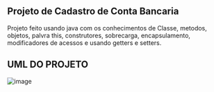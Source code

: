 ## Projeto de Cadastro de Conta Bancaria 
Projeto feito usando java com os conhecimentos de Classe, metodos, objetos, palvra this, construtores, sobrecarga, encapsulamento, modificadores de acessos e usando getters e setters.
##
## UML DO PROJETO
![image](https://github.com/kFabada/CadastroDeContaBancaria/assets/94010474/5f3e0929-fad8-4cfd-b578-add00d3133be)
